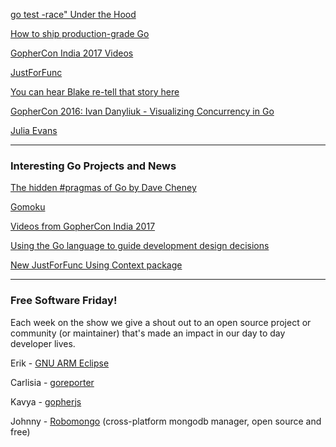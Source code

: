 [go test -race" Under the Hood](https://www.youtube.com/watch?v=5erqWdlhQLA)

[How to ship production-grade Go](https://www.oreilly.com/ideas/how-to-ship-production-grade-go)

[GopherCon India 2017 Videos](https://www.youtube.com/playlist?list=PLFjrjdmBd0CoclkJ_JdBET5fzz4u0SELZ)

[JustForFunc](https://www.youtube.com/channel/UC_BzFbxG2za3bp5NRRRXJSw/featured)

[You can hear Blake re-tell that story here](https://changelog.com/films/gophercon-2015)

[GopherCon 2016: Ivan Danyliuk - Visualizing Concurrency in Go](https://www.youtube.com/watch?v=KyuFeiG3Y60)

[Julia Evans](https://jvns.ca/)

---

### Interesting Go Projects and News

[The hidden #pragmas of Go by Dave Cheney](https://www.bigmarker.com/remote-meetup-go/The-hidden-pragmas-of-Go-by-Dave-Cheney)

[Gomoku](https://github.com/lpereira/gomoku)

[Videos from GopherCon India 2017](https://www.youtube.com/channel/UCsFcsHYBdNA1mIPXKSND1zw/videos)

[Using the Go language to guide development design decisions](http://www.thedotpost.com/2016/10/simone-carletti-using-go-to-guide-api-design-decisions)

[New JustForFunc Using Context package](https://golangweekly.com/link/7559/257d3f646b)

---

### Free Software Friday!

Each week on the show we give a shout out to an open source project or community (or maintainer) that's made an impact in our day to day developer lives.

Erik - [GNU ARM Eclipse](http://gnuarmeclipse.github.io/)

Carlisia -  [goreporter](https://github.com/wgliang/goreporter)

Kavya - [gopherjs](https://github.com/gopherjs/gopherjs)

Johnny - [Robomongo](https://robomongo.org/) (cross-platform mongodb manager, open source and free)